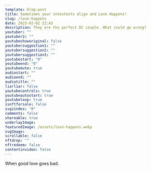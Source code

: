 ```yaml
---
template: blog-post
title: Sometimes your intestests align and Love Happens!
slug: /love-happens
date: 2023-02-02 22:43
description: They are the perfect DC couple. What could go wrong?
youtuber: ""
youtuber2: ""
youtubeshoworiginal: false
youtubersuggestion1: ""
youtubersuggestion2: ""
youtubersuggestion3: ""
youtubestart: "0"
youtubeend: "0"
youtubemute: true
audiostart: ""
audioend: ""
audiotitle: ""
liarliar: false
youtubecontrols: true
youtubeautostart: true
youtubeloop: true
isnftforsale: false
svgzindex: "0"
comments: false
shareable: true
underlayImage: 
featuredImage: /assets/love-happens.webp
svgImage:
scrollable: false
nftdrop: ""
nftredeem: false
contentinvideo: false
---
```

When good love goes bad.






<!-- https://youtu.be/VgdB9QYKeyM -->

<!-- XjuLZwlDxh8 -->